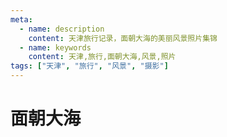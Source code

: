 ```yaml
---
meta:
  - name: description
    content: 天津旅行记录，面朝大海的美丽风景照片集锦
  - name: keywords
    content: 天津,旅行,面朝大海,风景,照片
tags: ["天津", "旅行", "风景", "摄影"]
---
```


# 面朝大海

<ImgView title="面向大海" url="https://0.z.wiki/autoupload/20230811/jmH5.2875X2878-IMG_4900.JPG" />

<ImgView title="面向大海" url="https://5.z.wiki/autoupload/20230811/aiQu.2880X3840-IMG_4893.JPG" />

<ImgView title="面向大海" url="https://0.z.wiki/autoupload/20230811/8ng2.3425X2880-IMG_4905.jpg" />

<ImgView title="面向大海" url="https://7.z.wiki/autoupload/20230811/HWjq.3024X4032-IMG_4914.JPG" />

<ImgView title="面向大海" url="https://7.z.wiki/autoupload/20230811/Kslj.3024X4032-IMG_4917.JPG" />

<ImgView title="面向大海" url="https://9.z.wiki/autoupload/20230811/QFA3.3840X2880-IMG_4929.JPG" />

<ImgView title="面向大海" url="https://5.z.wiki/autoupload/20230811/3MYe.3124X2878-IMG_4932.JPG" />

<ImgView title="面向大海" url="https://6.z.wiki/autoupload/20230811/0uEU.3596X2652-IMG_4935.jpg" />

<ImgView title="面向大海" url="https://8.z.wiki/autoupload/20230811/3DMs.3586X2578-IMG_4989.JPG" />

<ImgView title="面向大海" url="https://2.z.wiki/autoupload/20230811/ECPJ.1356X1535-IMG_5073.JPG" />

<ImgView title="面向大海" url="https://8.z.wiki/autoupload/20230811/wwMO.2661X1439-IMG_5074.JPG" />

<ImgView title="面向大海" url="https://8.z.wiki/autoupload/20230811/st8V.3562X2475-IMG_5075.JPG" />

<ImgView title="面向大海" url="https://5.z.wiki/autoupload/20230811/MFp7.3692X2771-IMG_5076.JPG" />

<ImgView title="面向大海" url="https://0.z.wiki/autoupload/20230811/Rzjt.3836X2880-IMG_5077.JPG" />

<ImgView title="面向大海" url="https://7.z.wiki/autoupload/20230811/n4se.4096X3276-IMG_5078.JPG" />

